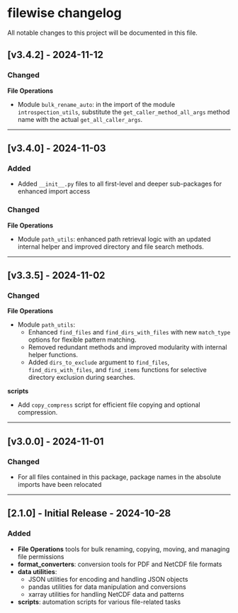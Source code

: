 # filewise changelog

All notable changes to this project will be documented in this file.

## [v3.4.2] - 2024-11-12 

### Changed

**File Operations**
- Module `bulk_rename_auto`: in the import of the module `introspection_utils`,
substitute the `get_caller_method_all_args` method name with the actual `get_all_caller_args`.

---

## [v3.4.0] - 2024-11-03

### Added

- Added `__init__.py` files to all first-level and deeper sub-packages for enhanced import access

### Changed

**File Operations**
- Module `path_utils`: enhanced path retrieval logic with an updated internal helper and improved directory and file search methods.

---

## [v3.3.5] - 2024-11-02 

### Changed

**File Operations**
- Module `path_utils`:
	- Enhanced `find_files` and `find_dirs_with_files` with new `match_type` options for flexible pattern matching.
	- Removed redundant methods and improved modularity with internal helper functions.
	- Added `dirs_to_exclude` argument to `find_files`, `find_dirs_with_files`, and `find_items` functions for selective directory exclusion during searches.

**scripts**
- Add `copy_compress` script for efficient file copying and optional compression.

---

## [v3.0.0] - 2024-11-01

### Changed
- For all files contained in this package, package names in the absolute imports have been relocated

---

## [2.1.0] - Initial Release - 2024-10-28

### Added
- **File Operations** tools for bulk renaming, copying, moving, and managing file permissions
- **format_converters**: conversion tools for PDF and NetCDF file formats
- **data utilities**:
	- JSON utilities for encoding and handling JSON objects
	- pandas utilities for data manipulation and conversions
	- xarray utilities for handling NetCDF data and patterns
- **scripts**: automation scripts for various file-related tasks
